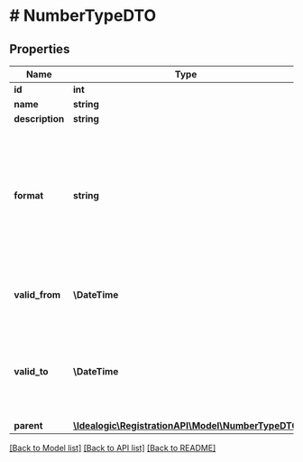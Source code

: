 # # NumberTypeDTO

## Properties

Name | Type | Description | Notes
------------ | ------------- | ------------- | -------------
**id** | **int** |  | [optional]
**name** | **string** |  | [optional]
**description** | **string** |  | [optional]
**format** | **string** | Format string, using Java String.format() specification, to display the number based on the sequence number. A mandatory %d field has to be provided. | [optional]
**valid_from** | **\DateTime** | The default and earliest date numbers of this type can be valid. |
**valid_to** | **\DateTime** | The default and latest date numbers of this type can be valid. Leave blank to leave unconstrained. | [optional]
**parent** | [**\Idealogic\RegistrationAPI\Model\NumberTypeDTO**](NumberTypeDTO.md) |  | [optional]

[[Back to Model list]](../../README.md#models) [[Back to API list]](../../README.md#endpoints) [[Back to README]](../../README.md)
